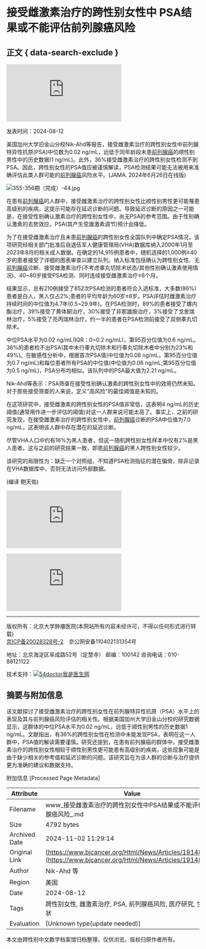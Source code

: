 # 接受雌激素治疗的跨性别女性中 PSA结果或不能评估前列腺癌风险

## 正文 { data-search-exclude }


![图片](https://tongji.54doctor.net/54doctor.php?idsite=21)

发表时间：2024-08-12

美国加州大学旧金山分校Nik-Ahd等报告，接受雌激素治疗的跨性别女性中前列腺特异性抗原(PSA)中位数为0.02 ng/mL，远低于同年龄段未患[前列腺癌](https://Html/Diseases/Main/Index_41111.html)的顺性别男性中的历史数据(1 ng/mL)。此外，36%接受雌激素治疗的跨性别女性检测不到PSA。因此，跨性别女性的PSA值应被谨慎解读，PSA检测结果可能无法被用来准确评估此类人群可能的[前列腺癌](https://Html/Diseases/Main/Index_41111.html)风险水平。(JAMA. 2024年6月26日在线版)

![355-356期（完成）-44.jpg](/Sites/Uploaded/Image/2024/08/126385907214403598055378496.jpg)

在患有[前列腺癌](https://Html/Diseases/Main/Index_41111.html)的人群中，接受雌激素治疗的跨性别女性比顺性别男性更可能罹患高级别的疾病，这提示可能存在延迟诊断的问题。导致延迟诊断的原因之一可能是，在接受性别确认激素治疗的跨性别女性中，尚无PSA的参考范围。由于性别确认激素的去势效应，PSA(其产生受雄激素调节)预计会降低。

为了在接受雌激素治疗且未患[前列腺癌](https://Html/Diseases/Main/Index_41111.html)的跨性别女性全国队列中确定PSA情况，该项研究经相关部门批准后自退伍军人健康管理局(VHA)数据库纳入2000年1月至2023年8月的相关成人数据。在确定的14,915例患者中，随机选择的1,000例≥40岁的患者接受了详细的图表审查以建立队列。纳入标准包括确认为跨性别女性、无[前列腺癌](https://Html/Diseases/Main/Index_41111.html)诊断、接受雌激素治疗(不考虑睾丸切除术状态/其他性别确认激素使用情况)、40~80岁接受PSA检测、同时连续接受雌激素治疗≥6个月。

结果显示，总有210例接受了852次PSA检测的患者符合入选标准，大多数(86%)患者是白人，黑人仅占2%;患者的平均年龄为60岁±8岁。PSA评估时雌激素治疗持续时间的中位值为4.7年(0.5~29.9年)。在PSA检测时，89%的患者接受了螺内酯治疗，39%接受了黄体酮治疗，30%接受了非那雄胺治疗，3%接受了戈舍瑞林治疗，5%接受了亮丙瑞林治疗。约一半的患者在PSA检测前接受了双侧睾丸切除术。

中位PSA水平为0.02 ng/mL(IQR：0~0.2 ng/mL)，第95百分位值为0.6 ng/mL。36%的患者检不出PSA(其中未行睾丸切除术和行睾丸切除术者中分别为23%和49%)。在敏感性分析中，根据首次PSA值(中位值为0.08 ng/mL，第95百分位值为0.7 ng/mL)和每位患者所有PSA的中位值(中位值为0.06 ng/mL;第95百分位值为0.5 ng/mL)，PSA分布均相似。该队列中的PSA最大值为2.21 ng/mL。

Nik-Ahd等表示：PSA筛查在接受性别确认激素的跨性别女性中的效用仍然未知。对于那些接受筛查的人来说，定义“高风险”的最佳阈值是未知的。

在这项研究中，接受雌激素的跨性别女性的PSA值非常低，这表明4 ng/mL的历史阈值(通常用作进一步评估的阈值)对这一人群来说可能太高了。事实上，之前的研究发现，在接受雌激素治疗的跨性别女性中，[前列腺癌](https://Html/Diseases/Main/Index_41111.html)诊断的PSA中位值为7.0 ng/mL，这表明该人群中存在潜在的延迟诊断。

尽管VHA人口中约有16%为黑人患者，但这一随机跨性别女性样本中仅有2%是黑人患者。这与之前的研究结果一致，即患[前列腺癌](https://Html/Diseases/Main/Index_41111.html)的黑人跨性别女性较少。

该研究的局限性为：缺乏一个对照组，不知道PSA检测指征的潜在偏倚，除非记录在VHA数据库中，否则无法访问外部数据。

(编译 鲍天佑)

![中高危前列腺癌的局部区域分期 术前应用18F-PSMA-1007 PET/CT或更佳](https://Html/News/Articles/19149.html "中高危前列腺癌的局部区域分期 术前应用18F-PSMA-1007 PET/CT或更佳")

![高危肾细胞癌 新辅助和辅助使用纳武利尤单抗不改善RFS](https://Html/News/Articles/19147.html "高危肾细胞癌 新辅助和辅助使用纳武利尤单抗不改善RFS")

---

版权所有：北京大学肿瘤医院(本网站所有内容未经许可，不得以任何形式进行转载)  
[京ICP备20028328号-2](http://www.beian.miit.gov.cn)　京公网安备110402131354号

地址：北京海淀区阜成路52号（定慧寺） 邮编：100142 咨询电话：010-88121122

技术支持：[![54doctor我是医生网](https://Content/Areas/Common/images/54doctor.png)](http://www.54doctor.net/)

## 摘要与附加信息

<!-- tcd_abstract -->
该文献探讨了接受雌激素治疗的跨性别女性在前列腺特异性抗原（PSA）水平上的表现及其与前列腺癌风险评估的相关性。根据美国加州大学旧金山分校的研究数据显示，这群体的中位PSA水平为0.02 ng/mL，远低于顺性别男性的历史数据1 ng/mL。文献指出，有36%的跨性别女性在检测中未能发现PSA，表明在这一人群中，PSA值的解读需要谨慎。研究还提到，在患有前列腺癌的群体中，接受雌激素治疗的跨性别女性相较于顺性别男性更可能患有高级别的疾病，这些现象可能是由于缺少相关的参考值和延迟诊断的问题。该研究旨在为该人群的诊断与治疗提供更为准确的建议和数据支持。
<!-- tcd_abstract_end -->

附加信息 [Processed Page Metadata]

| Attribute       | Value                                  |
|-----------------|----------------------------------------|
| Filename        | www_接受雌激素治疗的跨性别女性中PSA结果或不能评估前列腺癌风险_.md                             |
| Size            | 4792 bytes                           |
| Archived Date   | 2024-11-02 11:29:14                             |
| Original Link   | [https://www.bjcancer.org/Html/News/Articles/19148.html](https://www.bjcancer.org/Html/News/Articles/19148.html)                       |
| Author          | Nik-Ahd 等                               |
| Region          | 美国                               |
| Date            | 2024-08-12                                 |
| Tags            | 跨性别女性, 雌激素治疗, PSA, 前列腺癌风险, 医疗研究, 生存现状                                 |
| Evaluation            | [Unknown type(update needed)]                                 |
<!-- tcd_table_end -->

本文由跨性别中文数字档案馆归档整理，仅供浏览。版权归原作者所有。
